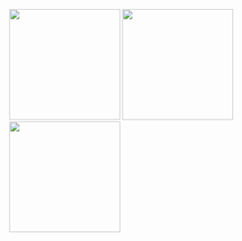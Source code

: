 <img style="width:200px;" src="https://github.com/user-attachments/assets/7fb6382b-6980-4bc2-8d3b-2eb94508046c" />
<img style="width:200px;" src="https://github.com/user-attachments/assets/77e2a6a1-1d71-4a5f-9bbf-7dee7aa748b0" />
<img style="width:200px;" src="https://github.com/user-attachments/assets/c68d18c1-0f64-4c75-83e2-54b5e8f0f6b6" />
